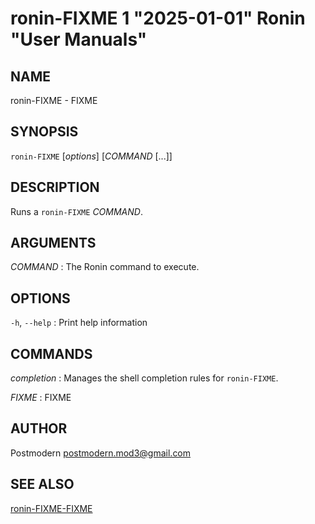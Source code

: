 # ronin-FIXME 1 "2025-01-01" Ronin "User Manuals"

## NAME

ronin-FIXME - FIXME

## SYNOPSIS

`ronin-FIXME` [*options*] [*COMMAND* [...]]

## DESCRIPTION

Runs a `ronin-FIXME` *COMMAND*.

## ARGUMENTS

*COMMAND*
: The Ronin command to execute.

## OPTIONS

`-h`, `--help`
: Print help information

## COMMANDS

*completion*
: Manages the shell completion rules for `ronin-FIXME`.

*FIXME*
: FIXME

## AUTHOR

Postmodern <postmodern.mod3@gmail.com>

## SEE ALSO

[ronin-FIXME-FIXME](ronin-FIXME-FIXME.1.md)
